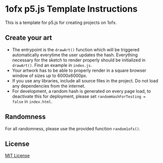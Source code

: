 # 1ofx p5.js Template Instructions

This is a template for p5.js for creating projects on 1ofx.

## Create your art
-   The entrypoint is the `drawArt()` function which will be triggered automatically everytime the user updates the hash. Everything necessary for the sketch to render properly should be initialized in `drawArt()`. Find an example in `index.js`.
-   Your artwork has to be able to properly render in a square browser window of sizes up to 6000x6000px.
-   If you use any libraries, include all source files in the project. Do not load any dependencies from the internet.
-   For development, a random hash is generated on every page load, to deactivate this for deployment, please set `randomHashForTesting = false` in `index.html`. 

## Randomness

For all randomness, please use the provided function `random1ofx()`.

## License

[MIT License](./LICENSE)
